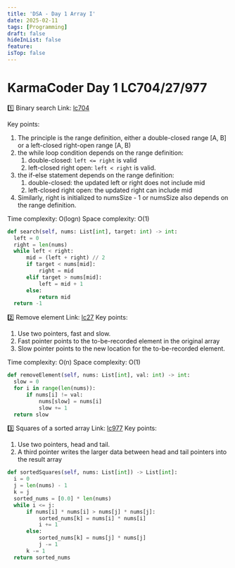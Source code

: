 ```yaml
---
title: 'DSA - Day 1 Array I'
date: 2025-02-11
tags: [Programming]
draft: false
hideInList: false
feature: 
isTop: false
---
```


# KarmaCoder Day 1 LC704/27/977

1️⃣ Binary search
Link: [lc704](https://leetcode.com/problems/binary-search/description/)

Key points:
1. The principle is the range definition, either a double-closed range [A, B] or a left-closed right-open range [A, B)
2. the while loop condition depends on the range definition:
	1. double-closed: `left <= right` is valid
	2. left-closed right open: `left < right` is valid.
3. the if-else statement depends on the range definition:
	1. double-closed: the updated left or right does not include mid
	2. left-closed right open: the updated right can include mid
4. Similarly, right is initialized to numsSize - 1 or numsSize also depends on the range definition. 

Time complexity: O(logn)
Space complexity: O(1)

```python
def search(self, nums: List[int], target: int) -> int:
  left = 0
  right = len(nums)
  while left < right:
      mid = (left + right) // 2
      if target < nums[mid]:
          right = mid
      elif target > nums[mid]:
          left = mid + 1
      else:
          return mid
  return -1
```

2️⃣ Remove element
Link: [lc27](https://leetcode.com/problems/remove-element/description/)
Key points:
1. Use two pointers, fast and slow.
2. Fast pointer points to the to-be-recorded element in the original array
3. Slow pointer points to the new location for the to-be-recorded element.

Time complexity: O(n)
Space complexity: O(1)

```python
def removeElement(self, nums: List[int], val: int) -> int:
  slow = 0
  for i in range(len(nums)):
      if nums[i] != val:
          nums[slow] = nums[i]
          slow += 1
  return slow
```

3️⃣ Squares of a sorted array
Link: [lc977](https://leetcode.com/problems/squares-of-a-sorted-array/description/)
Key points:
1. Use two pointers, head and tail.
2. A third pointer writes the larger data between head and tail pointers into the result array
```python
def sortedSquares(self, nums: List[int]) -> List[int]:
  i = 0
  j = len(nums) - 1
  k = j
  sorted_nums = [0.0] * len(nums)
  while i <= j:
      if nums[i] * nums[i] > nums[j] * nums[j]:
          sorted_nums[k] = nums[i] * nums[i]
          i += 1
      else:
          sorted_nums[k] = nums[j] * nums[j]
          j -= 1
      k -= 1
  return sorted_nums
```
